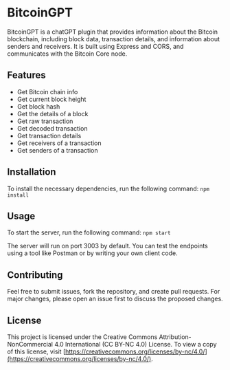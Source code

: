 # BitcoinGPT

BitcoinGPT is a chatGPT plugin that provides information about the Bitcoin blockchain, including block data, transaction details, and information about senders and receivers. It is built using Express and CORS, and communicates with the Bitcoin Core node.

## Features

- Get Bitcoin chain info
- Get current block height
- Get block hash
- Get the details of a block
- Get raw transaction
- Get decoded transaction
- Get transaction details
- Get receivers of a transaction
- Get senders of a transaction 

## Installation

To install the necessary dependencies, run the following command: `npm install`

## Usage

To start the server, run the following command: `npm start`

The server will run on port 3003 by default. You can test the endpoints using a tool like Postman or by writing your own client code.

## Contributing

Feel free to submit issues, fork the repository, and create pull requests. For major changes, please open an issue first to discuss the proposed changes.

## License

This project is licensed under the Creative Commons Attribution-NonCommercial 4.0 International (CC BY-NC 4.0) License. To view a copy of this license, visit [https://creativecommons.org/licenses/by-nc/4.0/](https://creativecommons.org/licenses/by-nc/4.0/).


